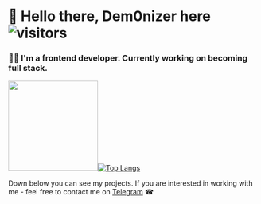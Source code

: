 # 👹 Hello there, Dem0nizer here  ![visitors](https://visitor-badge.glitch.me/badge?page_id=zeromask1337.visitor-badge)

### 🧗‍♂️ I'm a frontend developer. Currently working on becoming full stack.



<img height="180em" src="https://github-readme-stats.vercel.app/api?username=zeromask1337&show_icons=true&hide_border=true&&count_private=true&include_all_commits=true" />[![Top Langs](https://github-readme-stats.vercel.app/api/top-langs/?username=zeromask1337&layout=compact)](https://github.com/zeromask1337/github-readme-stats)

Down below you can see my projects. 
If you are interested in working with me - feel free to contact me on [Telegram](https://t.me/incognitus) ☎ 
























